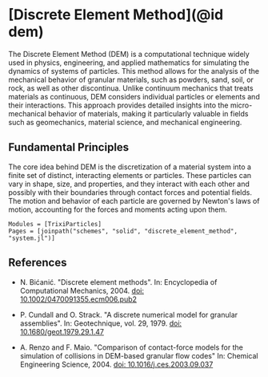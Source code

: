 # [Discrete Element Method](@id dem)
The Discrete Element Method (DEM) is a computational technique widely used in physics, engineering,
and applied mathematics for simulating the dynamics of systems of particles. This method allows
for the analysis of the mechanical behavior of granular materials, such as powders, sand, soil, or rock,
as well as other discontinua. Unlike continuum mechanics that treats materials as continuous, DEM
considers individual particles or elements and their interactions. This approach provides detailed insights
into the micro-mechanical behavior of materials, making it particularly valuable in fields such as
geomechanics, material science, and mechanical engineering.

## Fundamental Principles
The core idea behind DEM is the discretization of a material system into a finite set of distinct,
interacting elements or particles. These particles can vary in shape, size, and properties, and 
they interact with each other and possibly with their boundaries through contact forces and potential fields.
The motion and behavior of each particle are governed by Newton's laws of motion, accounting for the forces
and moments acting upon them.

```@autodocs
Modules = [TrixiParticles]
Pages = [joinpath("schemes", "solid", "discrete_element_method", "system.jl")]
```

## References
- N. Bićanić. "Discrete element methods". 
  In: Encyclopedia of Computational Mechanics, 2004.
  [doi: 10.1002/0470091355.ecm006.pub2]( https://doi.org/10.1002/0470091355.ecm006.pub2)

- P. Cundall and O. Strack. "A discrete numerical model for granular assemblies". 
  In: Geotechnique, vol. 29, 1979.
  [doi: 10.1680/geot.1979.29.1.47](https://doi.org/10.1680/geot.1979.29.1.47)

- A. Renzo and F. Maio. "Comparison of contact-force models for the simulation of collisions in DEM-based granular flow codes"
  In: Chemical Engineering Science, 2004.
  [doi: 10.1016/j.ces.2003.09.037](https://doi.org/10.1016/j.ces.2003.09.037)

